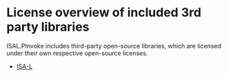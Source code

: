 # License overview of included 3rd party libraries

ISAL.PInvoke includes third-party open-source libraries, which are licensed under their own respective open-source licenses.

- [ISA-L](https://github.com/intel/isa-l/blob/master/LICENSE)
